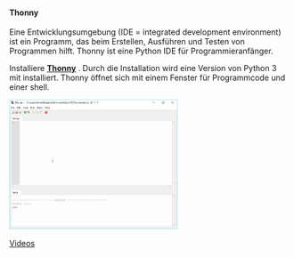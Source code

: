 #### Thonny

 
Eine Entwicklungsumgebung (IDE = integrated development environment) ist ein Programm, das beim Erstellen, Ausführen und Testen von
Programmen hilft. Thonny ist eine Python IDE für Programmieranfänger.  

Installiere __[Thonny]("https://thonny.org/")__ . Durch die Installation wird eine Version von Python 3 mit installiert.
Thonny öffnet sich mit einem Fenster für Programmcode und einer shell.</p>

<p><img src="bild1.png" width="60%" height="60%"></p>

<p>  <a href="https://www.youtube.com/playlist?list=PLWeMgMhRDsIEtLAYCjoljOfKx2RnFOqcV">Videos</a></p>
